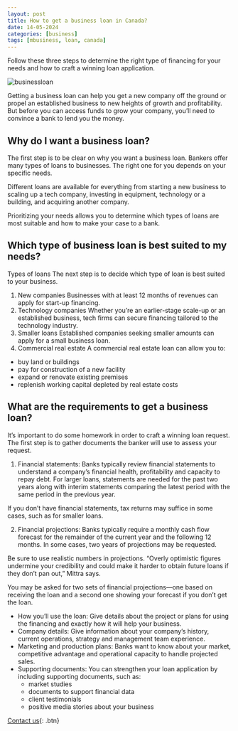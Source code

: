 ```yaml
---
layout: post
title: How to get a business loan in Canada?
date: 14-05-2024
categories: [business]
tags: [mbusiness, loan, canada]
---
```


Follow these three steps to determine the right type of financing for your needs and how to craft a winning loan application.

![businessloan](https://img.freepik.com/premium-photo/businessman-shaking-hands-giving-dollar-bills-business-manager_45041-162.jpg)

Getting a business loan can help you get a new company off the ground or propel an established business to new heights of growth and profitability. But before you can access funds to grow your company, you’ll need to convince a bank to lend you the money.

## Why do I want a business loan?

The first step is to be clear on why you want a business loan. Bankers offer many types of loans to businesses. The right one for you depends on your specific needs.

Different loans are available for everything from starting a new business to scaling up a tech company, investing in equipment, technology or a building, and acquiring another company.

Prioritizing your needs allows you to determine which types of loans are most suitable and how to make your case to a bank.

## Which type of business loan is best suited to my needs?

Types of loans
The next step is to decide which type of loan is best suited to your business.

1. New companies
Businesses with at least 12 months of revenues can apply for start-up financing.
2. Technology companies
Whether you’re an earlier-stage scale-up or an established business, tech firms can secure financing tailored to the technology industry.
3. Smaller loans
Established companies seeking smaller amounts can apply for a small business loan.
4. Commercial real estate
A commercial real estate loan can allow you to:
- buy land or buildings
- pay for construction of a new facility
- expand or renovate existing premises
- replenish working capital depleted by real estate costs

## What are the requirements to get a business loan?
It’s important to do some homework in order to craft a winning loan request. The first step is to gather documents the banker will use to assess your request.

1. Financial statements: 
Banks typically review financial statements to understand a company’s financial health, profitability and capacity to repay debt. For larger loans, statements are needed for the past two years along with interim statements comparing the latest period with the same period in the previous year.

If you don’t have financial statements, tax returns may suffice in some cases, such as for smaller loans.

2. Financial projections: 
Banks typically require a monthly cash flow forecast for the remainder of the current year and the following 12 months. In some cases, two years of projections may be requested.

Be sure to use realistic numbers in projections. “Overly optimistic figures undermine your credibility and could make it harder to obtain future loans if they don’t pan out,” Mittra says.

You may be asked for two sets of financial projections—one based on receiving the loan and a second one showing your forecast if you don’t get the loan.
- How you’ll use the loan: Give details about the project or plans for using the financing and exactly how it will help your business.
- Company details: Give information about your company’s history, current operations, strategy and management team experience.
- Marketing and production plans: Banks want to know about your market, competitive advantage and operational capacity to handle projected sales.
- Supporting documents: You can strengthen your loan application by including supporting documents, such as: 
   - market studies
   - documents to support financial data
   - client testimonials
   - positive media stories about your business

[Contact us](https://theratefinder.ca/){: .btn}